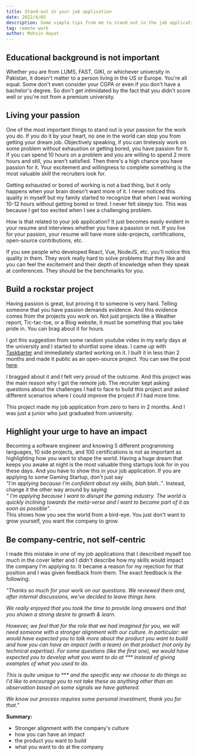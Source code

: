 ```yaml
---
title: Stand-out in your job application
date: 2022/4/03
description: Some simple tips from me to stand out in the job application for remote jobs.
tag: remote work
author: Mohsin Hayat
---
```


## Educational background is not important

Whether you are from LUMS, FAST, GIKI, or whichever university in Pakistan, it doesn't matter to a person living in the US or Europe. You're all equal. Some don't even consider your CGPA or even if you don't have a bachelor's degree. So don't get intimidated by the fact that you didn't score well or you're not from a premium university. 

## Living your passion

One of the most important things to stand out is your passion for the work you do. If you do it by your heart, no one in the world can stop you from getting your dream job. Objectively speaking, if you can tirelessly work on some problem without exhaustion or getting bored, you have passion for it. If you can spend 10 hours on a problem and you are willing to spend 2 more hours and still, you aren't satisfied. Then there's a high chance you have passion for it. Your excitement and willingness to complete something is the most valuable skill the recruiters look for.

Getting exhausted or bored of working is not a bad thing, but it only happens when your brain doesn't want more of it. I never noticed this quality in myself but my family started to recognize that when I was working 10-12 hours without getting bored or tired. I never felt sleepy too. This was because I get too excited when I see a challenging problem. 

How is that related to your job application? It just becomes easily evident in your resume and interviews whether you have a passion or not. If you live for your passion, your resume will have more side-projects, certifications, open-source contributions, etc. 

If you see people who developed React, Vue, NodeJS, etc. you'll notice this quality in them. They work really hard to solve problems that they like and you can feel the excitement and their depth of knowledge when they speak at conferences. They should be the benchmarks for you.

## Build a rockstar project

Having passion is great, but proving it to someone is very hard. Telling someone that you have passion demands evidence. And this evidence comes from the projects you work on. Not just projects like a Weather report, Tic-tac-toe, or a Blog website, it must be something that you take pride in. You can brag about it for hours.

I got this suggestion from some random youtube video in my early days at the university and I started to shortlist some ideas. I came up with [Taskbarter](https://www.taskbarter.com) and immediately started working on it. I built it in less than 2 months and made it public as an open-source project. You can see the post [here](https://dev.to/mohsinht/taskbarter-exchange-tasks-for-free-3gn1).

I bragged about it and I felt very proud of the outcome. And this project was the main reason why I got the remote job. The recruiter kept asking questions about the challenges I had to face to build this project and asked different scenarios where I could improve the project if I had more time.

This project made my job application from zero to hero in 2 months. And I was just a junior who just graduated from university.

## Highlight your urge to have an impact

Becoming a software engineer and knowing 5 different programming languages, 10 side projects, and 100 certifications is not as important as highlighting how you want to shape the world. Having a huge dream that keeps you awake at night is the most valuable thing startups look for in you these days. And you have to show this in your job application. If you are applying to some Gaming Startup, don't just say   
_"I'm applying because I'm confident about my skills, blah blah.."_. 
Instead, change it the other way around by saying   
_" I'm applying because I want to disrupt the gaming industry. The world is quickly inclining towards the meta-verse and I want to become part of it as soon as possible"_.   
This shows how you see the world from a bird-eye. You just don't want to grow yourself, you want the company to grow.

## Be company-centric, not self-centric

I made this mistake in one of my job applications that I described myself too much in the cover letter and I didn't describe how my skills would impact the company I'm applying to. It became a reason for my rejection for that position and I was given feedback from them. The exact feedback is the following:

_"Thanks so much for your work on our questions. We reviewed them and, after internal discussions, we've decided to leave things here._

_We really enjoyed that you took the time to provide long answers and that you shown a strong desire to growth & learn._

_However, we feel that for the role that we had imagined for you, we will need someone with a stronger alignment with our culture. In particular: we would have expected you to talk more about the product you want to build and how you can have an impact (with a team) on that product (not only by technical expertise). For some questions (like the first one), we would have expected you to develop what you want to do at *** instead of giving examples of what you used to do._

_This is quite unique to *** and the specific way we choose to do things so I'd like to encourage you to not take these as anything other than an observation based on some signals we have gathered._

_We know our process requires some personal investment, thank you for that."_

**Summary:**   
- Stronger alignment with the company's culture
- how you can have an impact 
- the product you want to build 
- what you want to do at the company 
